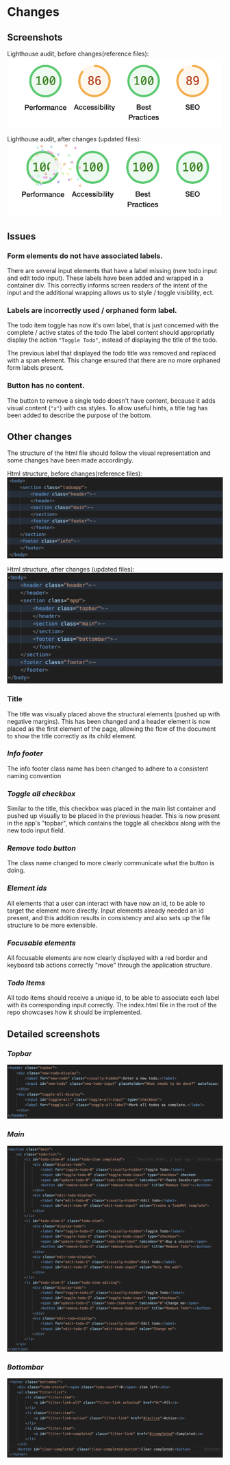 # Changes

## Screenshots

Lighthouse audit, before changes(reference files):
![](scores_before.png)

Lighthouse audit, after changes (updated files):
![](scores_after.png)

## Issues

### **Form elements do not have associated labels.**

There are several input elements that have a label missing (new todo input and edit todo input).
These labels have been added and wrapped in a container div. 
This correctly informs screen readers of the intent of the input and the additional wrapping allows us to style / toggle visibility, ect. 

### **Labels are incorrectly used / orphaned form label.**

The todo item toggle has now it's own label, that is just concerned with the complete / active states of the todo
The label content should appropriatly display the action `"Toggle Todo"`, instead of displaying the title of the todo. 

The previous label that displayed the todo title was removed and replaced with a span element.
This change ensured that there are no more orphaned form labels present.

### **Button has no content.**

The button to remove a single todo doesn't have content, because it adds visual content (`"x"`) with css styles. 
To allow useful hints, a title tag has been added to describe the purpose of the bottom. 

## Other changes

The structure of the html file should follow the visual representation and some changes have been made accordingly. 

Html structure, before changes(reference files):
![](structure_before.png)

Html structure, after changes (updated files):
![](structure_after.png)

### **Title**

The title was visually placed above the structural elements (pushed up with negative margins).
This has been changed and a header element is now placed as the first element of the page, allowing the flow of the document to show the title correctly as its child element. 

### ***Info footer***

The info footer class name has been changed to adhere to a consistent naming convention

### ***Toggle all checkbox***

Similar to the title, this checkbox was placed in the main list container and pushed up visually to be placed in the previous header. This is now present in the app's "topbar", which contains the toggle all checkbox along with the new todo input field. 

### ***Remove todo button***
The class name changed to more clearly communicate what the button is doing.

### ***Element ids***

All elements that a user can interact with have now an id, to be able to target the element more directly. 
Input elements already needed an id present, and this addition results in consistency and also sets up the file structure to be more extensible. 

### ***Focusable elements***

All focusable elements are now clearly displayed with a red border and keyboard tab actions correctly "move" through the application structure.

### ***Todo Items***

All todo items should receive a unique id, to be able to associate each label with its corresponding input correctly.
The index.html file in the root of the repo showcases how it should be implemented. 

## Detailed screenshots

### ***Topbar***

![](structure_topbar.png)

### ***Main***

![](structure_main.png)

### ***Bottombar***

![](structure_bottombar.png)